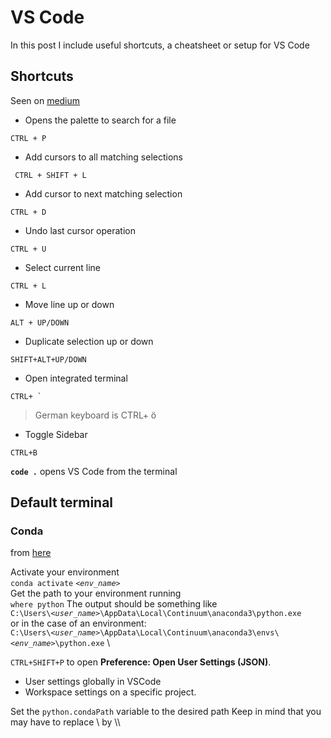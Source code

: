 # VS Code
In this post I include useful shortcuts, a cheatsheet or setup for VS Code

## Shortcuts

Seen on [medium](https://betterprogramming.pub/15-useful-vscode-shortcuts-to-boost-your-productivity-415de3cb1910)

- Opens the palette to search for a file

```CTRL + P```

- Add cursors to all matching selections

``` CTRL + SHIFT + L```

- Add cursor to next matching selection

```CTRL + D ```

- Undo last cursor operation

```CTRL + U ```

- Select current line

```CTRL + L ```

- Move line up or down

```ALT + UP/DOWN ```

- Duplicate selection up or down

```SHIFT+ALT+UP/DOWN ```

- Open integrated terminal

```CTRL+ ` ```
> German keyboard is CTRL+ ö

- Toggle Sidebar

```CTRL+B ```


__```code .```__  opens VS Code from the terminal


## Default terminal
### Conda
from [here](https://medium.com/analytics-vidhya/efficient-way-to-activate-conda-in-vscode-ef21c4c231f2)

Activate your environment\
```conda activate``` *```<env_name> ```* \
Get the path to your environment running\
```where python```
The output should be something like\
```C:\Users\```*```<user_name>```*```\AppData\Local\Continuum\anaconda3\python.exe``` \
or in the case of an environment:\
```C:\Users\```*```<user_name>```*```\AppData\Local\Continuum\anaconda3\envs\```*```<env_name>```*```\python.exe``` \

```CTRL+SHIFT+P``` to open **Preference: Open User Settings (JSON)**.
- User settings  globally in VSCode
- Workspace settings on a specific project.

Set the `python.condaPath` variable to the desired path
Keep in mind that you may have to replace \\ by \\\\